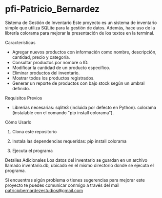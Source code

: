 # pfi-Patricio_Bernardez

Sistema de Gestión de Inventario
Este proyecto es un sistema de inventario simple que utiliza SQLite para la gestión de datos. Además, hace uso de la librería colorama para mejorar la presentación de los textos en la terminal.

Características
- Agregar nuevos productos con información como nombre, descripción, cantidad, precio y categoría.
- Consultar productos por nombre o ID.
- Modificar la cantidad de un producto específico.
- Eliminar productos del inventario.
- Mostrar todos los productos registrados.
- Generar un reporte de productos con bajo stock según un umbral definido.

Requisitos Previos
- Librerías necesarias:
     sqlite3 (incluida por defecto en Python).
     colorama (instalable con el comando "pip install colorama").

Cómo Usarlo
1. Clona este repositorio

2. Instala las dependencias requeridas:
    pip install colorama

3. Ejecuta el programa

Detalles Adicionales
    Los datos del inventario se guardan en un archivo llamado inventario.db, ubicado en el mismo directorio donde se ejecuta el programa.

Si encuentras algún problema o tienes sugerencias para mejorar este proyecto te puedes comunicar conmigo a través del mail patriciobernardezestudios@gmail.com
